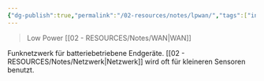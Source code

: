```yaml
---
{"dg-publish":true,"permalink":"/02-resources/notes/lpwan/","tags":["informatik/netzwerk"],"noteIcon":"","updated":"2025-09-10T16:35:24.000+02:00"}
---
```


> Low Power [[02 - RESOURCES/Notes/WAN\|WAN]]

Funknetzwerk für batteriebetriebene Endgeräte. [[02 - RESOURCES/Notes/Netzwerk\|Netzwerk]] wird oft für kleineren Sensoren benutzt.